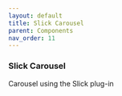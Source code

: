 ```yaml
---
layout: default
title: Slick Carousel
parent: Components
nav_order: 11
---
```


### Slick Carousel

Carousel using the Slick plug-in